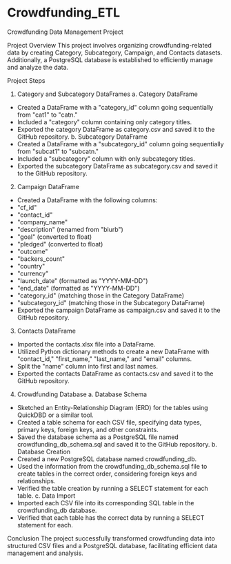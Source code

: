 # Crowdfunding_ETL
Crowdfunding Data Management Project

Project Overview
This project involves organizing crowdfunding-related data by creating Category, Subcategory, Campaign, and Contacts datasets. Additionally, a PostgreSQL database is established to efficiently manage and analyze the data. 

Project Steps
1. Category and Subcategory DataFrames
	a. Category DataFrame
* Created a DataFrame with a "category_id" column going sequentially from "cat1" to "catn."
* Included a "category" column containing only category titles.
* Exported the category DataFrame as category.csv and saved it to the GitHub repository.
	b. Subcategory DataFrame
* Created a DataFrame with a "subcategory_id" column going sequentially from "subcat1" to "subcatn."
* Included a "subcategory" column with only subcategory titles.
* Exported the subcategory DataFrame as subcategory.csv and saved it to the GitHub repository.

2. Campaign DataFrame
* Created a DataFrame with the following columns:
* "cf_id"
* "contact_id"
* "company_name"
* "description" (renamed from "blurb")
* "goal" (converted to float)
* "pledged" (converted to float)
* "outcome"
* "backers_count"
* "country"
* "currency"
* "launch_date" (formatted as "YYYY-MM-DD")
* "end_date" (formatted as "YYYY-MM-DD")
* "category_id" (matching those in the Category DataFrame)
* "subcategory_id" (matching those in the Subcategory DataFrame)
* Exported the campaign DataFrame as campaign.csv and saved it to the GitHub repository.

3. Contacts DataFrame
* Imported the contacts.xlsx file into a DataFrame.
* Utilized Python dictionary methods to create a new DataFrame with "contact_id," "first_name," "last_name," and "email" columns.
* Split the "name" column into first and last names.
* Exported the contacts DataFrame as contacts.csv and saved it to the GitHub repository.

4. Crowdfunding Database
	a. Database Schema
* Sketched an Entity-Relationship Diagram (ERD) for the tables using QuickDBD or a similar tool.
* Created a table schema for each CSV file, specifying data types, primary keys, foreign keys, and other constraints.
* Saved the database schema as a PostgreSQL file named crowdfunding_db_schema.sql and saved it to the GitHub repository.
	b. Database Creation
* Created a new PostgreSQL database named crowdfunding_db.
* Used the information from the crowdfunding_db_schema.sql file to create tables in the correct order, considering foreign keys and relationships.
* Verified the table creation by running a SELECT statement for each table.
	c. Data Import
* Imported each CSV file into its corresponding SQL table in the crowdfunding_db database.
* Verified that each table has the correct data by running a SELECT statement for each.


Conclusion
The project successfully transformed crowdfunding data into structured CSV files and a PostgreSQL database, facilitating efficient data management and analysis.
